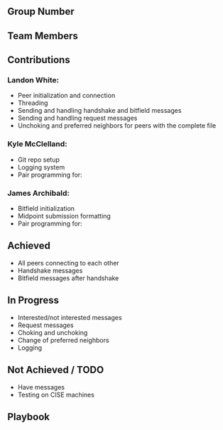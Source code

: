 ## Group Number

## Team Members

## Contributions

###  Landon White:
* Peer initialization and connection
* Threading
* Sending and handling handshake and bitfield messages
* Sending and handling request messages
* Unchoking and preferred neighbors for peers with the complete file

###  Kyle McClelland:
* Git repo setup
* Logging system
* Pair programming for:

###  James Archibald:
* Bitfield initialization
* Midpoint submission formatting
* Pair programming for:

## Achieved
* All peers connecting to each other
* Handshake messages
* Bitfield messages after handshake 

## In Progress
* Interested/not interested messages
* Request messages
* Choking and unchoking 
* Change of preferred neighbors
* Logging

## Not Achieved / TODO
* Have messages
* Testing on CISE machines

## Playbook

